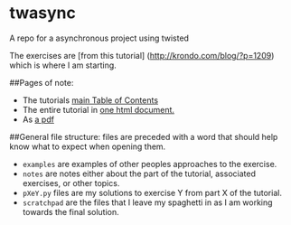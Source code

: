 # twasync
A repo for a asynchronous project using twisted

The exercises are [from this tutorial] (http://krondo.com/blog/?p=1209)
which is where I am starting.  

##Pages of note:
* The tutorials [main Table of Contents](http://krondo.com/blog/?page_id=1327)
* The entire tutorial in [one html document.](http://krondo.com/wp-content/uploads/2009/08/twisted-intro.html)
* As [a pdf](http://krondo.com/wp-content/uploads/2009/08/twisted-intro.pdf)

##General file structure:
files are preceded with a word that should help know what to 
expect when opening them.

* `examples` are examples of other peoples approaches to the
exercise.
* `notes` are notes either about the part of the tutorial, 
associated exercises, or other topics.
* `pXeY.py` files are my solutions to exercise Y from part X
of the tutorial.
* `scratchpad` are the files that I leave my spaghetti in as
I am working towards the final solution. 